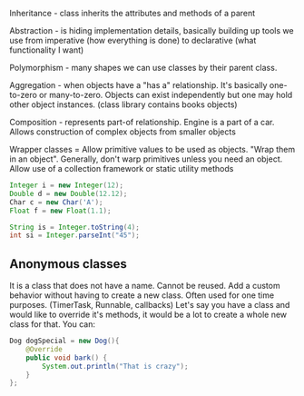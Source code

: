 Inheritance - class inherits the attributes and methods of a parent 

Abstraction - is hiding implementation details, basically  building up tools we use from imperative (how everything is done) to declarative (what functionality I want)

Polymorphism - many shapes we can use classes by their parent class.

Aggregation - when objects have a "has a" relationship. It's basically one-to-zero or many-to-zero. Objects can exist independently but one may hold other object instances. (class library contains books objects)

Composition - represents part-of relationship. Engine is a part of a   car. Allows construction of complex objects from smaller objects

Wrapper classes = Allow primitive values to be used as objects. "Wrap them in an object". Generally, don't warp primitives unless you need an object. Allow use of a collection framework or static utility methods

```java
Integer i = new Integer(12);
Double d = new Double(12.12);
Char c = new Char('A');
Float f = new Float(1.1);

String is = Integer.toString(4);
int si = Integer.parseInt("45");
```

## Anonymous classes

It is a class that does not have a name. Cannot be reused. Add a custom behavior without having to create a new class. Often used for one time purposes. (TimerTask, Runnable, callbacks) Let's say you have a class and would like to override it's methods, it would be a lot to create a whole new class for that. You can: 

```java
Dog dogSpecial = new Dog(){
    @Override
    public void bark() {
        System.out.println("That is crazy");
    }
};
```